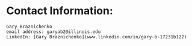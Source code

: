 # Contact Information:

    Gary Braznichenko
    email address: garyab2@illinois.edu
    LinkedIn: [Gary Braznichenko](www.linkedin.com/in/gary-b-17231b122)
